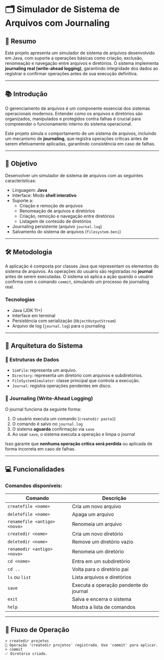 # 🗂️ Simulador de Sistema de Arquivos com Journaling

## 📄 Resumo

Este projeto apresenta um simulador de sistema de arquivos desenvolvido em Java, com suporte a operações básicas como criação, exclusão, renomeação e navegação entre arquivos e diretórios. O sistema implementa **journaling real (write-ahead logging)**, garantindo integridade dos dados ao registrar e confirmar operações antes de sua execução definitiva.

---

## 📚 Introdução

O gerenciamento de arquivos é um componente essencial dos sistemas operacionais modernos. Entender como os arquivos e diretórios são organizados, manipulados e protegidos contra falhas é crucial para compreender o funcionamento interno do sistema operacional.

Este projeto simula o comportamento de um sistema de arquivos, incluindo um mecanismo de **journaling**, que registra operações críticas antes de serem efetivamente aplicadas, garantindo consistência em caso de falhas.

---

## 🎯 Objetivo

Desenvolver um simulador de sistema de arquivos com as seguintes características:

- Linguagem: **Java**
- Interface: Modo **shell interativo**
- Suporte a:
  - Criação e remoção de arquivos
  - Renomeação de arquivos e diretórios
  - Criação, remoção e navegação entre diretórios
  - Listagem de conteúdo de diretórios
- Journaling persistente (arquivo `journal.log`)
- Salvamento do sistema de arquivos (`filesystem.beni`)

---

## 🛠️ Metodologia

A aplicação é composta por classes Java que representam os elementos do sistema de arquivos. As operações do usuário são registradas no **journal** antes de serem executadas. O sistema só aplica a ação quando o usuário confirma com o comando `commit`, simulando um processo de journaling real.

### Tecnologias

- Java (JDK 11+)
- Interface em terminal
- Persistência com serialização (`ObjectOutputStream`)
- Arquivo de log (`journal.log`) para o journaling

---

## 🧱 Arquitetura do Sistema

### 📁 Estruturas de Dados

- `SimFile`: representa um arquivo.
- `Directory`: representa um diretório com arquivos e subdiretórios.
- `FileSystemSimulator`: classe principal que controla a execução.
- `Journal`: registra operações pendentes em disco.

### 🧠 Journaling (Write-Ahead Logging)

O journal funciona da seguinte forma:

1. O usuário executa um comando (`createdir pasta1`)
2. O comando é salvo no `journal.log`
3. O sistema **aguarda** confirmação via `save`
4. Ao usar `save`, o sistema executa a operação e limpa o journal

Isso garante que **nenhuma operação crítica será perdida** ou aplicada de forma incorreta em caso de falhas.

---

## 💻 Funcionalidades

### Comandos disponíveis:

| Comando                        | Descrição                                    |
|-------------------------------|----------------------------------------------|
| `createfile <nome>`           | Cria um novo arquivo                         |
| `deletefile <nome>`           | Apaga um arquivo                             |
| `renamefile <antigo> <novo>`  | Renomeia um arquivo                          |
| `createdir <nome>`            | Cria um novo diretório                       |
| `deletedir <nome>`            | Remove um diretório vazio                    |
| `renamedir <antigo> <novo>`   | Renomeia um diretório                        |
| `cd <nome>`                   | Entra em um subdiretório                     |
| `cd ..`                       | Volta para o diretório pai                   |
| `ls` ou `list`                | Lista arquivos e diretórios                  |
| `save`                      | Executa a operação pendente do journal       |
| `exit`                        | Salva e encerra o sistema                    |
| `help`                        | Mostra a lista de comandos                   |

---

## 🔄 Fluxo de Operação

```text
> createdir projetos
📝 Operação 'createdir projetos' registrada. Use 'commit' para aplicar.
> commit
✅ Diretório criado.

